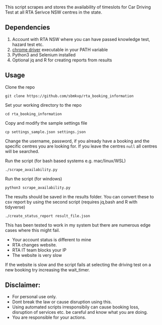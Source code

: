 This script scrapes and stores the availability of timeslots for 
Car Driving Test at all RTA Serivce NSW centres in the state. 

## Dependencies

 1. Account with RTA NSW where you can have passed knowledge test, hazard test etc.
 2. [chrome driver](https://sites.google.com/chromium.org/driver/) executable in your PATH variable
 3. Python3 and Selenium installed
 4. Optional jq and R for creating reports from results

## Usage

Clone the repo
```
git clone https://github.com/sbmkvp/rta_booking_information
```

Set your working directory to the repo
```
cd rta_booking_information
```

Copy and modify the sample settings file
```
cp settings_sample.json settings.json
```

Change the username, password, if you already have a booking and the specific
centres you are looking for. If you leave the centres `null` all centres will be
searched. 

Run the script (for bash based systems e.g. mac/linux/WSL)
```
./scrape_availability.py
```

Run the script (for windows) 
```
python3 scrape_availability.py
```
The results should be saved in the results folder.
You can convert these to csv report by using the second script 
(requires jq,bash and R with tidyverse)
```
./create_status_report result_file.json
```

This has been tested to work in my system but there are numerous edge cases 
where this might fail.
 - Your account status is different to mine
 - RTA changes website.
 - RTA IT team blocks your IP
 - The website is very slow

If the website is slow and the script fails at selecting the driving test on a new booking
try increasing the wait_timer.

## Disclaimer:

 - For personal use only. 
 - Dont break the law or cause disruption using this.
 - Using automated scripts irresponsibily can cause booking loss, disruption of services etc. be careful and know what you are doing.
 - You are responsible for your actions.
